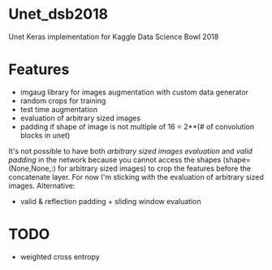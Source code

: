 # Unet_dsb2018
Unet Keras implementation for Kaggle Data Science Bowl 2018

# Features
* imgaug library for images augmentation with custom data generator
* random crops for training
* test time augmentation
* evaluation of arbitrary sized images
* padding if shape of image is not multiple of 16 = 2**(# of convolution blocks in unet)

It's not possible to have both *arbitrary sized images evaluation* and *valid padding* in the network because you cannot access the shapes (shape=(None,None,:) for arbitrary sized images) to crop the features before the concatenate layer. For now I'm sticking with the evaluation of arbitrary sized images.
Alternative:
* valid & reflection padding + sliding window evaluation

# TODO
* weighted cross entropy
